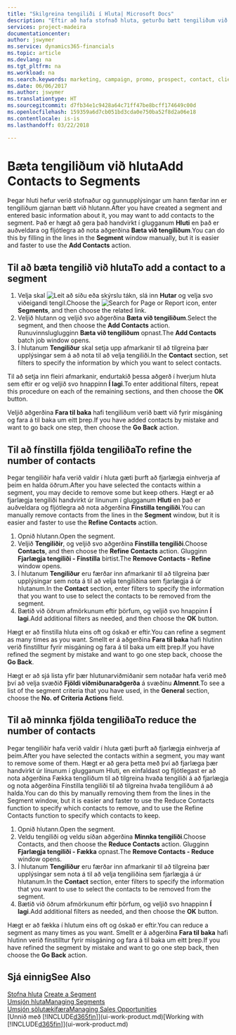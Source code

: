 ```yaml
---
title: "Skilgreina tengiliði í Hluta| Microsoft Docs"
description: "Eftir að hafa stofnað hluta, geturðu bætt tengiliðum við hlutann, t.d. sem hluta af markaðsherferð sem beint er að tilteknum viðskiptavinum eða biðlara."
services: project-madeira
documentationcenter: 
author: jswymer
ms.service: dynamics365-financials
ms.topic: article
ms.devlang: na
ms.tgt_pltfrm: na
ms.workload: na
ms.search.keywords: marketing, campaign, promo, prospect, contact, client, customer
ms.date: 06/06/2017
ms.author: jswymer
ms.translationtype: HT
ms.sourcegitcommit: d7fb34e1c9428a64c71ff47be8bcff174649c00d
ms.openlocfilehash: 159359a6d7cb051bd3cda0e750ba52f8d2a06e18
ms.contentlocale: is-is
ms.lasthandoff: 03/22/2018

---
```

# <a name="add-contacts-to-segments"></a><span data-ttu-id="656b3-103">Bæta tengiliðum við hluta</span><span class="sxs-lookup"><span data-stu-id="656b3-103">Add Contacts to Segments</span></span>
<span data-ttu-id="656b3-104">Þegar hluti hefur verið stofnaður og gunnupplýsingar um hann færðar inn er tengiliðum gjarnan bætt við hlutann.</span><span class="sxs-lookup"><span data-stu-id="656b3-104">After you have created a segment and entered basic information about it, you may want to add contacts to the segment.</span></span> <span data-ttu-id="656b3-105">Það er hægt að gera það handvirkt í glugganum **Hluti** en það er auðveldara og fljótlegra að nota aðgerðina **Bæta við tengiliðum**.</span><span class="sxs-lookup"><span data-stu-id="656b3-105">You can do this by filling in the lines in the **Segment** window manually, but it is easier and faster to use the **Add Contacts** action.</span></span>

## <a name="to-add-a-contact-to-a-segment"></a><span data-ttu-id="656b3-106">Til að bæta tengilið við hluta</span><span class="sxs-lookup"><span data-stu-id="656b3-106">To add a contact to a segment</span></span>
1. <span data-ttu-id="656b3-107">Velja skal ![Leit að síðu eða skýrslu](media/ui-search/search_small.png "Leit að síðu eða skýrslu táknið") tákn, slá inn  **Hutar** og velja svo viðeigandi tengil.</span><span class="sxs-lookup"><span data-stu-id="656b3-107">Choose the ![Search for Page or Report](media/ui-search/search_small.png "Search for Page or Report icon") icon, enter **Segments**, and then choose the related link.</span></span>  
2. <span data-ttu-id="656b3-108">Veljið hlutann og veljið svo aðgerðina **Bæta við tengiliðum**.</span><span class="sxs-lookup"><span data-stu-id="656b3-108">Select the segment, and then choose the **Add Contacts** action.</span></span> <span data-ttu-id="656b3-109">Runuvinnsluglugginn **Bæta við tengiliðum** opnast.</span><span class="sxs-lookup"><span data-stu-id="656b3-109">The **Add Contacts** batch job window opens.</span></span>
3. <span data-ttu-id="656b3-110">Í hlutanum **Tengiliður** skal setja upp afmarkanir til að tilgreina þær upplýsingar sem á að nota til að velja tengiliði.</span><span class="sxs-lookup"><span data-stu-id="656b3-110">In the **Contact** section, set filters to specify the information by which you want to select contacts.</span></span>

<span data-ttu-id="656b3-111">Til að setja inn fleiri afmarkanir, endurtakið þessa aðgerð í hverjum hluta sem eftir er og veljið svo hnappinn **Í lagi**.</span><span class="sxs-lookup"><span data-stu-id="656b3-111">To enter additional filters, repeat this procedure on each of the remaining sections, and then choose the **OK** button.</span></span>

<span data-ttu-id="656b3-112">Veljið aðgerðina **Fara til baka** hafi tengiliðum verið bætt við fyrir misgáning og fara á til baka um eitt þrep.</span><span class="sxs-lookup"><span data-stu-id="656b3-112">If you have added contacts by mistake and want to go back one step, then choose the **Go Back** action.</span></span>

## <a name="to-refine-the-number-of-contacts"></a><span data-ttu-id="656b3-113">Til að fínstilla fjölda tengiliða</span><span class="sxs-lookup"><span data-stu-id="656b3-113">To refine the number of contacts</span></span>
<span data-ttu-id="656b3-114">Þegar tengiliðir hafa verið valdir í hluta gæti þurft að fjarlægja einhverja af þeim en halda öðrum.</span><span class="sxs-lookup"><span data-stu-id="656b3-114">After you have selected the contacts within a segment, you may decide to remove some but keep others.</span></span> <span data-ttu-id="656b3-115">Hægt er að fjarlægja tengiliði handvirkt úr línunum í glugganum **Hluti** en það er auðveldara og fljótlegra að nota aðgerðina **Fínstilla tengiliði**.</span><span class="sxs-lookup"><span data-stu-id="656b3-115">You can manually remove contacts from the lines in the **Segment** window, but it is easier and faster to use the **Refine Contacts** action.</span></span>

1. <span data-ttu-id="656b3-116">Opnið hlutann.</span><span class="sxs-lookup"><span data-stu-id="656b3-116">Open the segment.</span></span>
2. <span data-ttu-id="656b3-117">Veljið **Tengiliðir**, og veljið svo aðgerðina **Fínstilla tengiliði**.</span><span class="sxs-lookup"><span data-stu-id="656b3-117">Choose **Contacts**, and then choose the **Refine Contacts** action.</span></span> <span data-ttu-id="656b3-118">Glugginn **Fjarlægja tengiliði - Fínstilla** birtist.</span><span class="sxs-lookup"><span data-stu-id="656b3-118">The **Remove Contacts - Refine** window opens.</span></span>
3. <span data-ttu-id="656b3-119">Í hlutanum **Tengiliður** eru færðar inn afmarkanir til að tilgreina þær upplýsingar sem nota á til að velja tengiliðina sem fjarlægja á úr hlutanum.</span><span class="sxs-lookup"><span data-stu-id="656b3-119">In the **Contact** section, enter filters to specify the information that you want to use to select the contacts to be removed from the segment.</span></span>
4. <span data-ttu-id="656b3-120">Bætið við öðrum afmörkunum eftir þörfum, og veljið svo hnappinn **Í lagi**.</span><span class="sxs-lookup"><span data-stu-id="656b3-120">Add additional filters as needed, and then choose the **OK** button.</span></span>

<span data-ttu-id="656b3-121">Hægt er að fínstilla hluta eins oft og óskað er eftir.</span><span class="sxs-lookup"><span data-stu-id="656b3-121">You can refine a segment as many times as you want.</span></span> <span data-ttu-id="656b3-122">Smellt er á aðgerðina **Fara til baka** hafi hlutinn verið fínstilltur fyrir misgáning og fara á til baka um eitt þrep.</span><span class="sxs-lookup"><span data-stu-id="656b3-122">If you have refined the segment by mistake and want to go one step back, choose the **Go Back**.</span></span>

<span data-ttu-id="656b3-123">Hægt er að sjá lista yfir þær hlutunarviðmiðanir sem notaðar hafa verið með því að velja svæðið **Fjöldi viðmiðunaraðgerða** á svæðinu **Almennt**.</span><span class="sxs-lookup"><span data-stu-id="656b3-123">To see a list of the segment criteria that you have used, in the **General** section, choose the **No. of Criteria Actions** field.</span></span>

## <a name="to-reduce-the-number-of-contacts"></a><span data-ttu-id="656b3-124">Til að minnka fjölda tengiliða</span><span class="sxs-lookup"><span data-stu-id="656b3-124">To reduce the number of contacts</span></span>
<span data-ttu-id="656b3-125">Þegar tengiliðir hafa verið valdir í hluta gæti þurft að fjarlægja einhverja af þeim.</span><span class="sxs-lookup"><span data-stu-id="656b3-125">After you have selected the contacts within a segment, you may want to remove some of them.</span></span> <span data-ttu-id="656b3-126">Hægt er að gera þetta með því að fjarlæga þær handvirkt úr línunum í glugganum Hluti, en einfaldast og fljótlegast er að nota aðgerðina Fækka tengiliðum til að tilgreina hvaða tengiliði á að fjarlægja og nota aðgerðina Fínstilla tengiliði til að tilgreina hvaða tengiliðum á að halda.</span><span class="sxs-lookup"><span data-stu-id="656b3-126">You can do this by manually removing them from the lines in the Segment window, but it is easier and faster to use the Reduce Contacts function to specify which contacts to remove, and to use the Refine Contacts function to specify which contacts to keep.</span></span>

1. <span data-ttu-id="656b3-127">Opnið hlutann.</span><span class="sxs-lookup"><span data-stu-id="656b3-127">Open the segment.</span></span>
2. <span data-ttu-id="656b3-128">Veldu tengiliði og veldu síðan aðgerðina **Minnka tengiliði**.</span><span class="sxs-lookup"><span data-stu-id="656b3-128">Choose Contacts, and then choose the **Reduce Contacts** action.</span></span> <span data-ttu-id="656b3-129">Glugginn **Fjarlægja tengiliði - Fækka** opnast.</span><span class="sxs-lookup"><span data-stu-id="656b3-129">The **Remove Contacts - Reduce** window opens.</span></span>
3. <span data-ttu-id="656b3-130">Í hlutanum **Tengiliður** eru færðar inn afmarkanir til að tilgreina þær upplýsingar sem nota á til að velja tengiliðina sem fjarlægja á úr hlutanum.</span><span class="sxs-lookup"><span data-stu-id="656b3-130">In the **Contact** section, enter filters to specify the information that you want to use to select the contacts to be removed from the segment.</span></span>
4. <span data-ttu-id="656b3-131">Bætið við öðrum afmörkunum eftir þörfum, og veljið svo hnappinn **Í lagi**.</span><span class="sxs-lookup"><span data-stu-id="656b3-131">Add additional filters as needed, and then choose the **OK** button.</span></span>

<span data-ttu-id="656b3-132">Hægt er að fækka í hlutum eins oft og óskað er eftir.</span><span class="sxs-lookup"><span data-stu-id="656b3-132">You can reduce a segment as many times as you want.</span></span> <span data-ttu-id="656b3-133">Smellt er á aðgerðina **Fara til baka** hafi hlutinn verið fínstilltur fyrir misgáning og fara á til baka um eitt þrep.</span><span class="sxs-lookup"><span data-stu-id="656b3-133">If you have refined the segment by mistake and want to go one step back, then choose the **Go Back** action.</span></span>

## <a name="see-also"></a><span data-ttu-id="656b3-134">Sjá einnig</span><span class="sxs-lookup"><span data-stu-id="656b3-134">See Also</span></span>
<span data-ttu-id="656b3-135">[Stofna hluta](marketing-how-create-segment.md) </span><span class="sxs-lookup"><span data-stu-id="656b3-135">[Create a Segment](marketing-how-create-segment.md) </span></span>  
[<span data-ttu-id="656b3-136">Umsjón hluta</span><span class="sxs-lookup"><span data-stu-id="656b3-136">Managing Segments</span></span>](marketing-segments.md)  
[<span data-ttu-id="656b3-137">Umsjón sölutækifæra</span><span class="sxs-lookup"><span data-stu-id="656b3-137">Managing Sales Opportunities</span></span>](marketing-manage-sales-opportunities.md)  
<span data-ttu-id="656b3-138">[Unnið með [!INCLUDE[d365fin](includes/d365fin_md.md)]](ui-work-product.md)</span><span class="sxs-lookup"><span data-stu-id="656b3-138">[Working with [!INCLUDE[d365fin](includes/d365fin_md.md)]](ui-work-product.md)</span></span>  

